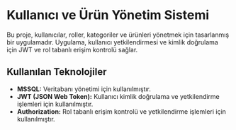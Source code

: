 # Kullanıcı ve Ürün Yönetim Sistemi

Bu proje, kullanıcılar, roller, kategoriler ve ürünleri yönetmek için tasarlanmış bir uygulamadır. 
Uygulama, kullanıcı yetkilendirmesi ve kimlik doğrulama için JWT ve rol tabanlı erişim kontrolü sağlar.

## Kullanılan Teknolojiler

- **MSSQL:** Veritabanı yönetimi için kullanılmıştır.
- **JWT (JSON Web Token):** Kullanıcı kimlik doğrulama ve yetkilendirme işlemleri için kullanılmıştır.
- **Authorization:** Rol tabanlı erişim kontrolü ve yetkilendirme işlemleri için kullanılmıştır.

